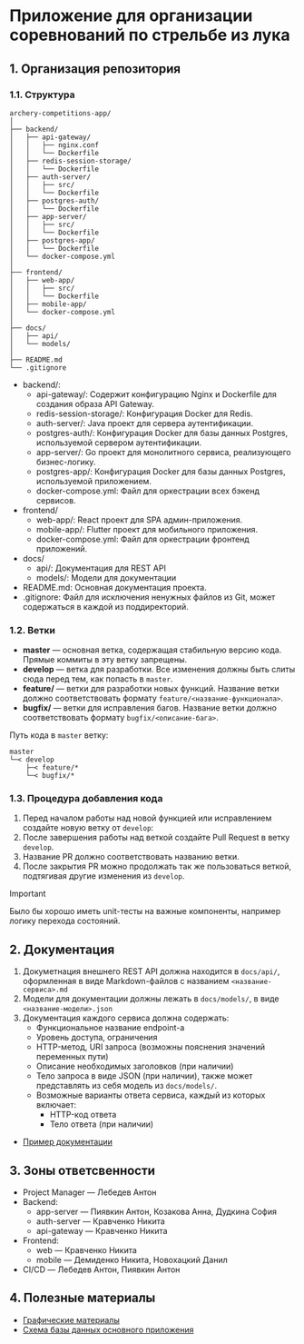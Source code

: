 # Приложение для организации соревнований по стрельбе из лука

## 1. Организация репозитория

### 1.1. Структура

```
archery-competitions-app/
│
├── backend/
│   ├── api-gateway/
│   │   ├── nginx.conf
│   │   └── Dockerfile
│   ├── redis-session-storage/
│   │   └── Dockerfile
│   ├── auth-server/
│   │   ├── src/
│   │   └── Dockerfile
│   ├── postgres-auth/
│   │   └── Dockerfile
│   ├── app-server/
│   │   ├── src/
│   │   └── Dockerfile
│   ├── postgres-app/
│   │   └── Dockerfile
│   └── docker-compose.yml
│
├── frontend/
│   ├── web-app/
│   │   ├── src/
│   │   └── Dockerfile
│   ├── mobile-app/
│   └── docker-compose.yml
│
├── docs/
│   ├── api/
│   └── models/
│
├── README.md
└── .gitignore
```

- backend/:
  - api-gateway/: Содержит конфигурацию Nginx и Dockerfile для создания образа API Gateway.
  - redis-session-storage/: Конфигурация Docker для Redis.
  - auth-server/: Java проект для сервера аутентификации.
  - postgres-auth/: Конфигурация Docker для базы данных Postgres, используемой сервером аутентификации.
  - app-server/: Go проект для монолитного сервиса, реализующего бизнес-логику.
  - postgres-app/: Конфигурация Docker для базы данных Postgres, используемой приложением.
  - docker-compose.yml: Файл для оркестрации всех бэкенд сервисов.
- frontend/
  - web-app/: React проект для SPA админ-приложения.
  - mobile-app/: Flutter проект для мобильного приложения.
  - docker-compose.yml: Файл для оркестрации фронтенд приложений.
- docs/
  - api/: Документация для REST API
  - models/: Модели для документации
- README.md: Основная документация проекта.
- .gitignore: Файл для исключения ненужных файлов из Git, может содержаться в каждой из поддиректорий.

### 1.2. Ветки

- **master** — основная ветка, содержащая стабильную версию кода. Прямые коммиты в эту ветку запрещены.
- **develop** — ветка для разработки. Все изменения должны быть слиты сюда перед тем, как попасть в `master`.
- **feature/** — ветки для разработки новых функций. Название ветки должно соответствовать формату `feature/<название-функционала>`.
- **bugfix/** — ветки для исправления багов. Название ветки должно соответствовать формату `bugfix/<описание-бага>`.

Путь кода в `master` ветку:

```
master
└─< develop
    ├─< feature/*
    └─< bugfix/*
```

### 1.3. Процедура добавления кода

1. Перед началом работы над новой функцией или исправлением создайте новую ветку от `develop`:
2. После завершения работы над веткой создайте Pull Request в ветку `develop`.
3. Название PR должно соответствовать названию ветки.
4. После закрытия PR можно продолжать так же пользоваться веткой, подтягивая другие изменения из `develop`.

> [!IMPORTANT]
> Было бы хорошо иметь unit-тесты на важные компоненты, например логику перехода состояний.

## 2. Документация

1. Докуметнация внешнего REST API должна находится в `docs/api/`, оформленная в виде Markdown-файлов с названием `<название-сервиса>.md`
2. Модели для документации должны лежать в `docs/models/`, в виде `<название-модели>.json`
3. Документация каждого сервиса должна содержать:
   - Функциональное название endpoint-а
   - Уровень доступа, ограничения
   - HTTP-метод, URI запроса (возможны пояснения значений переменных пути)
   - Описание необходимых заголовков (при наличии)
   - Тело запроса в виде JSON (при наличии), также может представлять из себя модель из `docs/models/`.
   - Возможные варианты ответа сервиса, каждый из которых включает:
     - HTTP-код ответа
     - Тело ответа (при наличии)

- [Пример документации](docs/example.md)

## 3. Зоны ответсвенности

- Project Manager — Лебедев Антон
- Backend:
  - app-server — Пиявкин Антон, Козакова Анна, Дудкина София
  - auth-server — Кравченко Никита
  - api-gateway — Кравченко Никита
- Frontend:
  - web — Кравченко Никита
  - mobile — Демиденко Никита, Новохацкий Данил
- CI/CD — Лебедев Антон, Пиявкин Антон

## 4. Полезные материалы

- [Графические материалы](https://drive.google.com/drive/folders/1xE3skqLdafwkhKQWRsG8dghXoY-ITycv?usp=sharing)
- [Схема базы данных основного приложения](https://dbdiagram.io/d/Bow-Competitions-67c6ce5d263d6cf9a0279758)
